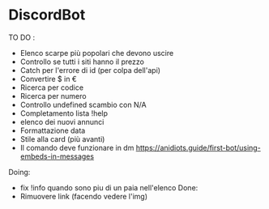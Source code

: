 # DiscordBot

TO DO : 
- Elenco scarpe più popolari che devono uscire
- Controllo se tutti i siti hanno il prezzo
- Catch per l'errore di id (per colpa dell'api)
- Convertire $ in €
- Ricerca per codice
- Ricerca per numero
- Controllo undefined scambio con N/A
- Completamento lista !help
- elenco dei nuovi annunci
- Formattazione data
- Stile alla card (più avanti)
- Il comando deve funzionare in dm
https://anidiots.guide/first-bot/using-embeds-in-messages

Doing:
- fix !info quando sono piu di un paia nell'elenco
Done:
- Rimuovere link (facendo vedere l'img)